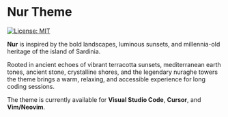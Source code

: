 # Nur Theme

[![License: MIT](https://img.shields.io/badge/License-MIT-blue.svg)](https://opensource.org/licenses/MIT)

**Nur** is inspired by the bold landscapes, luminous sunsets, and millennia-old heritage of the island of Sardinia. 

Rooted in ancient echoes of vibrant terracotta sunsets, mediterranean earth tones, ancient stone, crystalline shores, and the legendary nuraghe towers the theme brings a warm, relaxing, and accessible experience for long coding sessions.

The theme is currently available for **Visual Studio Code**, **Cursor**, and **Vim/Neovim**.


